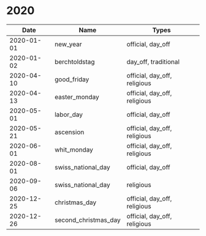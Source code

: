 # 2020

| Date       | Name                 | Types                        |
|------------|----------------------|------------------------------|
| 2020-01-01 | new_year             | official, day_off            |
| 2020-01-02 | berchtoldstag        | day_off, traditional         |
| 2020-04-10 | good_friday          | official, day_off, religious |
| 2020-04-13 | easter_monday        | official, day_off, religious |
| 2020-05-01 | labor_day            | official, day_off            |
| 2020-05-21 | ascension            | official, day_off, religious |
| 2020-06-01 | whit_monday          | official, day_off, religious |
| 2020-08-01 | swiss_national_day   | official, day_off            |
| 2020-09-06 | swiss_national_day   | religious                    |
| 2020-12-25 | christmas_day        | official, day_off, religious |
| 2020-12-26 | second_christmas_day | official, day_off, religious |

